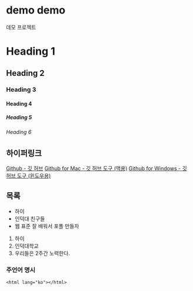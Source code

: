 demo demo
====

데모 프로젝트

# Heading 1
## Heading 2
### Heading 3
#### Heading 4
##### Heading 5
###### Heading 6

## 하이퍼링크
[Github - 깃 허브](http://github.com)
[Github for Mac - 깃 허브 도구 (맥용)](http://mac.github.com)
[Github for Windows - 깃 허브 도구 (윈도우용)](http://windows.github.com)

## 목록
* 하이
* 인덕대 친구들
* 웹 표준 잘 배워서 포폴 만들자

1. 하이
2. 인덕대학교
3. 우리들은 2주간 노력한다.


### 주언어 명시

```
<html lang="ko"></html>
```
